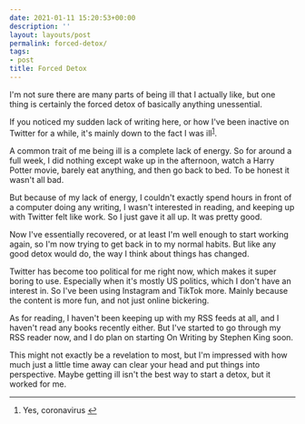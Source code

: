 ```yaml
---
date: 2021-01-11 15:20:53+00:00
description: ''
layout: layouts/post
permalink: forced-detox/
tags:
- post
title: Forced Detox
---
```


<p>I'm not sure there are many parts of being ill that I actually like, but one thing is certainly the forced detox of basically anything unessential.</p>

<p>If you noticed my sudden lack of writing here, or how I've been inactive on Twitter for a while, it's mainly down to the fact I was ill<sup><a href="#fn1-5239" id="fnr1-5239" title="see footnote" class="footnote">1</a></sup>.</p>

<p>A common trait of me being ill is a complete lack of energy. So for around a full week, I did nothing except wake up in the afternoon, watch a Harry Potter movie, barely eat anything, and then go back to bed. To be honest it wasn't all bad.</p>

<p>But because of my lack of energy, I couldn't exactly spend hours in front of a computer doing any writing, I wasn't interested in reading, and keeping up with Twitter felt like work. So I just gave it all up. It was pretty good.</p>

<p>Now I've essentially recovered, or at least I'm well enough to start working again, so I'm now trying to get back in to my normal habits. But like any good detox would do, the way I think about things has changed.</p>

<p>Twitter has become too political for me right now, which makes it super boring to use. Especially when it's mostly US politics, which I don't have an interest in. So I've been using Instagram and TikTok more. Mainly because the content is more fun, and not just online bickering.</p>

<p>As for reading, I haven't been keeping up with my RSS feeds at all, and I haven't read any books recently either. But I've started to go through my RSS reader now, and I do plan on starting On Writing by Stephen King soon.</p>

<p>This might not exactly be a revelation to most, but I'm impressed with how much just a little time away can clear your head and put things into perspective. Maybe getting ill isn't the best way to start a detox, but it worked for me.</p>

<div class="footnotes">
<hr />
<ol>

<li id="fn1-5239">
<p>Yes, coronavirus <a href="#fnr1-5239" title="return to article" class="reversefootnote">&#8617;&#xFE0E;</a></p>
</li>

</ol>
</div>